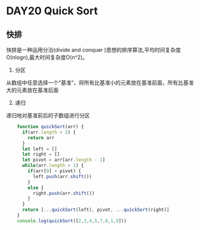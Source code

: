 # DAY20 Quick Sort
##  快排
快排是一种运用分治(divide and conquer )思想的排序算法,平均时间复杂度O(nlogn),最大时间复杂度O(n^2)。
1. 分区

从数组中任意选择一个“基准”，将所有比基准小的元素放在基准前面，所有比基准大的元素放在基准后面

2. 递归

递归地对基准前后的子数组进行分区

```js
    function quickSort(arr) {
      if(arr.length < 2) {
        return arr
      }
      let left = []
      let right = []
      let pivot = arr[arr.length - 1]
      while(arr.length > 1) {
        if(arr[0] < pivot) {
          left.push(arr.shift())
        }
        else {
          right.push(arr.shift())
        }
      }
      return [...quickSort(left), pivot, ...quickSort(right)]
    }
    console.log(quickSort([2,3,4,5,7,8,1,9]))
```
